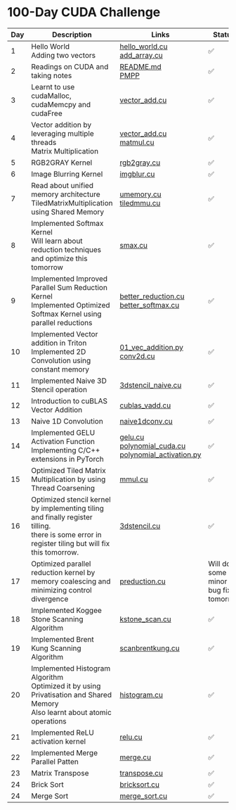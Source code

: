 # 100-Day CUDA Challenge

| Day | Description | Links | Status |
| --- | --- | --- | --- |
| 1 | Hello World <br> Adding two vectors | [hello_world.cu](./day_001/hello_world.cu) <br> [add_array.cu](./day_001/add_array.cu) | ✅ |
| 2 | Readings on CUDA and taking notes | [README.md](./day_002/README.md) <br> [PMPP](./day_002/PMPP%20Chapter%201.md) | ✅ |
| 3 | Learnt to use cudaMalloc, cudaMemcpy and cudaFree | [vector_add.cu](./day_003/vector_add.cu) | ✅ |
| 4 | Vector addition by leveraging multiple threads <br> Matrix Multiplication | [vector_add.cu](./day_004/vector_add.cu) <br> [matmul.cu](./day_004/matmul.cu) | ✅ |
| 5 | RGB2GRAY Kernel | [rgb2gray.cu](./day_005/rgb2gray.cu) | ✅ |
| 6 | Image Blurring Kernel | [imgblur.cu](./day_006/imgblur.cu) | ✅ |
| 7 | Read about unified memory architecture <br> TiledMatrixMultiplication using Shared Memory | [umemory.cu](./day_007/umemory.cu) <br> [tiledmmu.cu](./day_007/tiledmmu.cu) | ✅ |
| 8 | Implemented Softmax Kernel <br> Will learn about reduction techniques and optimize this tomorrow | [smax.cu](./day_008/smax.cu) | ✅ |
| 9 | Implemented Improved Parallel Sum Reduction Kernel <br> Implemented Optimized Softmax Kernel using parallel reductions | [better_reduction.cu](./day_009/better_reduction.cu) <br> [better_softmax.cu](./day_009/better_softmax.cu) | ✅ |
| 10 | Implemented Vector addition in Triton <br> Implemented 2D Convolution using constant memory | [01_vec_addition.py](./day_010/01_vec_addition.py) <br> [conv2d.cu](./day_010/conv2d.cu) | ✅ |
| 11 | Implemented Naive 3D Stencil operation | [3dstencil_naive.cu](./day_011/3dstencil_naive.cu) | ✅ |
| 12 | Introduction to cuBLAS Vector Addition| [cublas_vadd.cu](./day_012/cublas_vadd.cu) | ✅ |
| 13 | Naive 1D Convolution | [naive1dconv.cu](./day_013/naive1dconv.cu) | ✅ |
| 14 | Implemented GELU Activation Function <br> Implementing C/C++ extensions in PyTorch | [gelu.cu](./day_014/gelu.cu) <br> [polynomial_cuda.cu](./day_014_pytorch_extensions/polynomial_cuda.cu) <br> [polynomial_activation.py](./day_014_pytorch_extensions/polynomial_activation.py) | ✅ |
| 15 | Optimized Tiled Matrix Multiplication by using Thread Coarsening | [mmul.cu](./day_015/mmul.cu) | ✅ |
| 16 | Optimized stencil kernel by implementing tiling and finally register tilling. <br> there is some error in register tiling  but will fix this tomorrow. | [3dstencil.cu](./day_016/3dstencil.cu) | ✅ |
| 17 | Optimized parallel reduction kernel by memory coalescing and minimizing control divergence | [preduction.cu](./day_017/preduction.cu) | Will do some minor bug fixes tomorrow |
| 18 | Implemented Koggee Stone Scanning Algorithm | [kstone_scan.cu](./day_018/kstone_scan.cu) | ✅ |
| 19 | Implemented Brent Kung Scanning Algorithm | [scanbrentkung.cu](./day_019/scanbrentkung.cu) | ✅ |
| 20 | Implemented Histogram Algorithm <br> Optimized it by using Privatisation and Shared Memory <br> Also learnt about atomic operations | [histogram.cu](./day_020/histogram.cu) | ✅ |
| 21 | Implemented ReLU activation kernel | [relu.cu](./day_021/relu.cu) | ✅ |
| 22 | Implemented Merge Parallel Patten | [merge.cu](./day_022/merge.cu) | ✅ |
| 23 | Matrix Transpose | [transpose.cu](./day_023/transpose.cu) | ✅ |
| 24 | Brick Sort | [bricksort.cu](./day_024/bricksort.cu) | ✅ |
| 24 | Merge Sort | [merge_sort.cu](./day_025/merge_sort.cu) | ✅ |